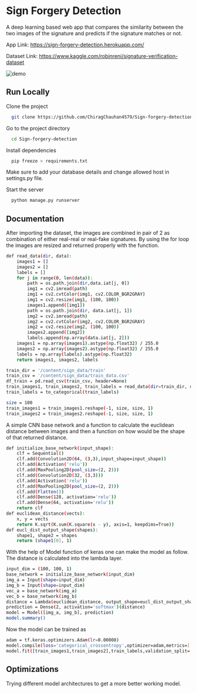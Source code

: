
# Sign Forgery Detection

A deep learning based web app that compares the similarity between the two images of the signature and predicts if the signature matches or not. 

App Link: https://sign-forgery-detection.herokuapp.com/

Dataset Link: https://www.kaggle.com/robinreni/signature-verification-dataset

![demo](https://github.com/ChiragChauhan4579/Sign-forgery-detection/blob/main/1623143565581.gif)
## Run Locally

Clone the project

```bash
  git clone https://github.com/ChiragChauhan4579/Sign-forgery-detection
```

Go to the project directory

```bash
  cd Sign-forgery-detection
```

Install dependencies

```bash
  pip freeze > requirements.txt
```

Make sure to add your database details and change allowed host in settings.py file.

Start the server

```bash
  python manage.py runserver
```

  
## Documentation

After importing the dataset, the images are combined in pair of 2 as combination of either real-real or real-fake signatures. By using the for loop the images are resized and returned properly with the function.

```bash
def read_data(dir, data):
    images1 = [] 
    images2 = [] 
    labels = []
    for j in range(0, len(data)):
        path = os.path.join(dir,data.iat[j, 0])
        img1 = cv2.imread(path)
        img1 = cv2.cvtColor(img1, cv2.COLOR_BGR2GRAY)
        img1 = cv2.resize(img1, (100, 100))
        images1.append([img1])
        path = os.path.join(dir, data.iat[j, 1])
        img2 = cv2.imread(path)
        img2 = cv2.cvtColor(img2, cv2.COLOR_BGR2GRAY)
        img2 = cv2.resize(img2, (100, 100))
        images2.append([img2])
        labels.append(np.array(data.iat[j, 2]))
    images1 = np.array(images1).astype(np.float32) / 255.0
    images2 = np.array(images2).astype(np.float32) / 255.0
    labels = np.array(labels).astype(np.float32)
    return images1, images2, labels

train_dir = '/content/sign_data/train'
train_csv = '/content/sign_data/train_data.csv'
df_train = pd.read_csv(train_csv, header=None)
train_images1, train_images2, train_labels = read_data(dir=train_dir, data=df_train)
train_labels = to_categorical(train_labels)

size = 100
train_images1 = train_images1.reshape(-1, size, size, 1)
train_images2 = train_images2.reshape(-1, size, size, 1)
```

A simple CNN base network and a function to calculate the euclidean distance between images and then a function on how would be the shape of that returned distance.


```bash
def initialize_base_network(input_shape):
    clf = Sequential()
    clf.add(Convolution2D(64, (3,3),input_shape=input_shape))
    clf.add(Activation('relu'))
    clf.add(MaxPooling2D(pool_size=(2, 2)))
    clf.add(Convolution2D(32, (3,3)))
    clf.add(Activation('relu'))
    clf.add(MaxPooling2D(pool_size=(2, 2)))
    clf.add(Flatten())
    clf.add(Dense(128, activation='relu'))
    clf.add(Dense(64, activation='relu'))
    return clf
def euclidean_distance(vects):
    x, y = vects
    return K.sqrt(K.sum(K.square(x - y), axis=1, keepdims=True))
def eucl_dist_output_shape(shapes):
    shape1, shape2 = shapes
    return (shape1[0], 1)
```

With the help of Model function of keras one can make the model as follow. The distance is calculated into the lambda layer.

```bash
input_dim = (100, 100, 1)
base_network = initialize_base_network(input_dim)
img_a = Input(shape=input_dim)
img_b = Input(shape=input_dim)
vec_a = base_network(img_a)
vec_b = base_network(img_b)
distance = Lambda(euclidean_distance, output_shape=eucl_dist_output_shape)([vec_a, vec_b])
prediction = Dense(2, activation='softmax')(distance)
model = Model([img_a, img_b], prediction)
model.summary()
```

Now the model can be trained as

```bash
adam = tf.keras.optimizers.Adam(lr=0.00008)
model.compile(loss='categorical_crossentropy',optimizer=adam,metrics=['accuracy'])
model.fit([train_images1,train_images2],train_labels,validation_split=.30,batch_size=32,epochs=40)
```
## Optimizations

Trying different model architectures to get a more better working model.
  